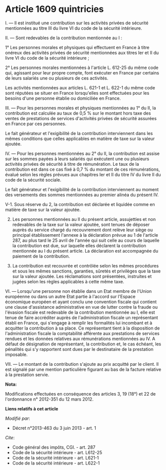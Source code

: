 # Article 1609 quintricies

I. ― Il est institué une contribution sur les activités privées de sécurité mentionnées au titre III du livre VI du code de
la sécurité intérieure. 

II. ― Sont redevables de la contribution mentionnée au I : 

1° Les personnes morales et physiques qui effectuent en France à titre onéreux des activités privées de sécurité mentionnées
aux titres Ier et II du livre VI du code de la sécurité intérieure ; 

2° Les personnes morales mentionnées à l'article L. 612-25 du même code qui, agissant pour leur propre compte, font exécuter
en France par certains de leurs salariés une ou plusieurs de ces activités. 

Les activités mentionnées aux articles L. 621-1 et L. 622-1 du même code sont réputées se situer en France lorsqu'elles sont
effectuées pour les besoins d'une personne établie ou domiciliée en France. 

III. ― Pour les personnes morales et physiques mentionnées au 1° du II, la contribution est calculée au taux de 0,5 % sur le
montant hors taxe des ventes de prestations de services d'activités privées de sécurité assurées en France par ces
personnes. 

Le fait générateur et l'exigibilité de la contribution interviennent dans les mêmes conditions que celles applicables en
matière de taxe sur la valeur ajoutée. 

IV. ― Pour les personnes mentionnées au 2° du II, la contribution est assise sur les sommes payées à leurs salariés qui
exécutent une ou plusieurs activités privées de sécurité à titre de rémunération. Le taux de la contribution est dans ce cas
fixé à 0,7 % du montant de ces rémunérations, évalué selon les règles prévues aux chapitres Ier et II du titre IV du livre II
du code de la sécurité sociale. 

Le fait générateur et l'exigibilité de la contribution interviennent au moment des versements des sommes mentionnées au
premier alinéa du présent IV. 

V-1. Sous réserve du 2, la contribution est déclarée et liquidée comme en matière de taxe sur la valeur ajoutée. 

2. Les personnes mentionnées au II du présent article, assujetties et non redevables de la taxe sur la valeur ajoutée, sont
tenues de déposer auprès du service chargé du recouvrement dont relève leur siège ou principal établissement l'annexe à la
déclaration prévue au 1 de l'article 287, au plus tard le 25 avril de l'année qui suit celle au cours de laquelle la
contribution est due, sur laquelle elles déclarent la contribution mentionnée au I du présent article. La déclaration est
accompagnée du paiement de la contribution. 

3. La contribution est recouvrée et contrôlée selon les mêmes procédures et sous les mêmes sanctions, garanties, sûretés et
privilèges que la taxe sur la valeur ajoutée. Les réclamations sont présentées, instruites et jugées selon les règles
applicables à cette même taxe. 

VI. ― Lorsqu'une personne non établie dans un Etat membre de l'Union européenne ou dans un autre Etat partie à l'accord sur
l'Espace économique européen et ayant conclu une convention fiscale qui contient une clause d'assistance administrative en
vue de lutter contre la fraude ou l'évasion fiscale est redevable de la contribution mentionnée au I, elle est tenue de faire
accréditer auprès de l'administration fiscale un représentant établi en France, qui s'engage à remplir les formalités lui
incombant et à acquitter la contribution à sa place. Ce représentant tient à la disposition de l'administration fiscale la
comptabilité afférente aux prestations de services rendues et les données relatives aux rémunérations mentionnées au IV. A
défaut de désignation de représentant, la contribution et, le cas échéant, les pénalités qui s'y rapportent sont dues par le
destinataire de la prestation imposable. 

VII. ― Le montant de la contribution s'ajoute au prix acquitté par le client. Il est signalé par une mention particulière
figurant au bas de la facture relative à la prestation servie.

**Nota:**

Modifications effectuées en conséquence des articles 3, 19 (18°) et 22 de l'ordonnance n° 2012-351 du 12 mars 2012.

**Liens relatifs à cet article**

_Modifié par_:

  - Décret n°2013-463 du 3 juin 2013 - art. 1

_Cite_:

  - Code général des impôts, CGI. - art. 287
  - Code de la sécurité intérieure - art. L612-25
  - Code de la sécurité intérieure - art. L621-1
  - Code de la sécurité intérieure - art. L622-1
